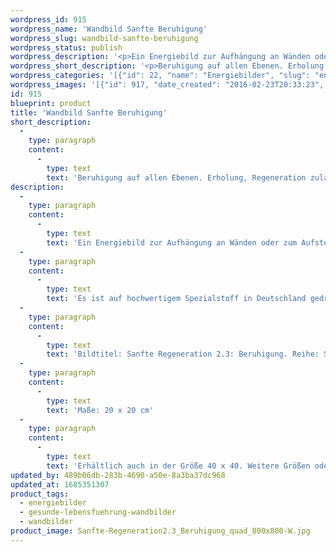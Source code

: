 ```yaml
---
wordpress_id: 915
wordpress_name: 'Wandbild Sanfte Beruhigung'
wordpress_slug: wandbild-sanfte-beruhigung
wordpress_status: publish
wordpress_description: '<p>Ein Energiebild zur Aufhängung an Wänden oder zum Aufstellen im Raum mit einem aktivierbaren Informationsfeld zu: Sanfte Regeneration - Beruhigung - Kräftigung: Beruhigung auf allen Ebenen erfahren. Offenheit für Regeneration, für Erholung. Der eigenen, inneren Weisheit folgen, um aufzutanken mit Energie und dem, was darüber hinaus gegebenenfalls erforderlich ist.</p><p>Es ist auf hochwertigem Spezialstoff in Deutschland gedruckt und sorgfältig in Handarbeit auf Holzkeilrahmen aufgezogen. Laut Herstellerangaben ist der farbintensive Druck 70 Jahre lichtecht, waschbar und in einem umweltorientierten Verfahren hergestellt. Der Oberstoff ist mit einer Spezialbeschichtung unterfüttert, so dass, bei Aufhängung an der Wand, der rückseitige Holzrahmen auch bei hellen Farben unsichtbar ist.</p><p>Bildtitel: Sanfte Regeneration 2.3: Beruhigung. Reihe: Sanfte Regeneration</p><p>Maße: 20 x 20 cm</p><p>Erhältlich auch in der Größe 40 x 40. Weitere Größen oder andere Seitenverhältnisse, sind bis 200 cm individuell für Sie innerhalb weniger Tage herstellbar. Bitte kontaktieren Sie uns hierfür unter <a href="mailto:info@elvedenverlag.de">info@elvedenverlag.de</a>.</p><p><a href="https://my.feenbaum.de/anwendung-energie-wandbilder/">Anwendungshinweise</a>      <a href="https://my.feenbaum.de/produktinformation-wandbilder/">Produktinformationen</a></p>'
wordpress_short_description: '<p>Beruhigung auf allen Ebenen. Erholung, Regeneration zulassen</p>'
wordpress_categories: '[{"id": 22, "name": "Energiebilder", "slug": "energiebilder"}, {"id": 41, "name": "Gesunde Lebensf\u00fchrung", "slug": "gesunde-lebensfuehrung-wandbilder"}, {"id": 24, "name": "Wandbilder", "slug": "wandbilder"}]'
wordpress_images: '[{"id": 917, "date_created": "2016-02-23T20:33:23", "date_created_gmt": "2016-02-23T18:33:23", "date_modified": "2016-02-23T20:33:23", "date_modified_gmt": "2016-02-23T18:33:23", "src": "https://my.feenbaum.de/wp-content/uploads/2016/02/Sanfte-Regeneration2.3_Beruhigung_quad_800x800-W.jpg", "name": "Sanfte-Regeneration2.3_Beruhigung_quad_800x800-W", "alt": ""}]'
id: 915
blueprint: product
title: 'Wandbild Sanfte Beruhigung'
short_description:
  -
    type: paragraph
    content:
      -
        type: text
        text: 'Beruhigung auf allen Ebenen. Erholung, Regeneration zulassen'
description:
  -
    type: paragraph
    content:
      -
        type: text
        text: 'Ein Energiebild zur Aufhängung an Wänden oder zum Aufstellen im Raum mit einem aktivierbaren Informationsfeld zu: Sanfte Regeneration - Beruhigung - Kräftigung: Beruhigung auf allen Ebenen erfahren. Offenheit für Regeneration, für Erholung. Der eigenen, inneren Weisheit folgen, um aufzutanken mit Energie und dem, was darüber hinaus gegebenenfalls erforderlich ist.'
  -
    type: paragraph
    content:
      -
        type: text
        text: 'Es ist auf hochwertigem Spezialstoff in Deutschland gedruckt und sorgfältig in Handarbeit auf Holzkeilrahmen aufgezogen. Laut Herstellerangaben ist der farbintensive Druck 70 Jahre lichtecht, waschbar und in einem umweltorientierten Verfahren hergestellt. Der Oberstoff ist mit einer Spezialbeschichtung unterfüttert, so dass, bei Aufhängung an der Wand, der rückseitige Holzrahmen auch bei hellen Farben unsichtbar ist.'
  -
    type: paragraph
    content:
      -
        type: text
        text: 'Bildtitel: Sanfte Regeneration 2.3: Beruhigung. Reihe: Sanfte Regeneration'
  -
    type: paragraph
    content:
      -
        type: text
        text: 'Maße: 20 x 20 cm'
  -
    type: paragraph
    content:
      -
        type: text
        text: 'Erhältlich auch in der Größe 40 x 40. Weitere Größen oder andere Seitenverhältnisse, sind bis 200 cm individuell für Sie innerhalb weniger Tage herstellbar. Bitte kontaktieren Sie uns hierfür unter info@elvedenverlag.de.'
updated_by: 489b06db-283b-4690-a50e-8a3ba37dc968
updated_at: 1685351307
product_tags:
  - energiebilder
  - gesunde-lebensfuehrung-wandbilder
  - wandbilder
product_image: Sanfte-Regeneration2.3_Beruhigung_quad_800x800-W.jpg
---
```

